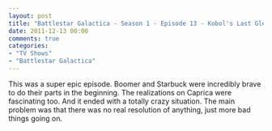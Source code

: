 ```yaml
---
layout: post
title: "Battlestar Galactica - Season 1 - Episode 13 - Kobol's Last Gleaming, Part 2"
date: 2011-12-13 00:00
comments: true
categories:
- "TV Shows"
- "Battlestar Galactica"
---
```


This was a super epic episode. Boomer and Starbuck were
incredibly brave to do their parts in the beginning. The
realizations on Caprica were fascinating too. And it ended with a
totally crazy situation. The main problem was that there was no
real resolution of anything, just more bad things going on.
